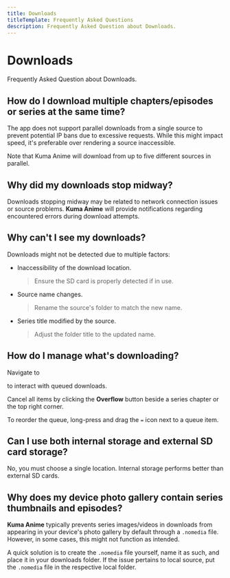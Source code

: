```yaml
---
title: Downloads
titleTemplate: Frequently Asked Questions
description: Frequently Asked Question about Downloads.
---
```


# Downloads
Frequently Asked Question about Downloads.

## How do I download multiple chapters/episodes or series at the same time?
The app does not support parallel downloads from a single source to prevent potential IP bans due to excessive requests.
While this might impact speed, it's preferable over rendering a source inaccessible.

Note that Kuma Anime will download from up to five different sources in parallel.

## Why did my downloads stop midway?
Downloads stopping midway may be related to network connection issues or source problems.
**Kuma Anime** will provide notifications regarding encountered errors during download attempts.

## Why can't I see my downloads?
Downloads might not be detected due to multiple factors:

* Inaccessibility of the download location.
  > Ensure the SD card is properly detected if in use.
* Source name changes.
  > Rename the source's folder to match the new name.
* Series title modified by the source.
  > Adjust the folder title to the updated name.

## How do I manage what's downloading?
Navigate to <nav to="download-queue"> to interact with queued downloads.

Cancel all items by clicking the **Overflow** button beside a series chapter or the top right corner.

To reorder the queue, long-press and drag the `=` icon next to a queue item.

## Can I use both internal storage and external SD card storage?
No, you must choose a single location. Internal storage performs better than external SD cards.

## Why does my device photo gallery contain series thumbnails and episodes?
**Kuma Anime** typically prevents series images/videos in downloads from appearing in your device's photo gallery by default through a `.nomedia` file.
However, in some cases, this might not function as intended.

A quick solution is to create the `.nomedia` file yourself, name it as such, and place it in your downloads folder. If the issue pertains to local source, put the `.nomedia` file in the respective local folder.
